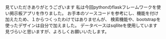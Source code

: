 見ていただきありがとうございます
私は今回pythonのflaskフレームワークを使い掲示板アプリを作りました。
お手本のソースコードを参考にし、機能を付け加えたため、１からつくったわけではありませんが、
検索機能や、bootstrapを使ったデザインは自分で加えました。
データベースはsqlliteを使用しています
見づらいと思いますが、よろしくお願いいたします。
